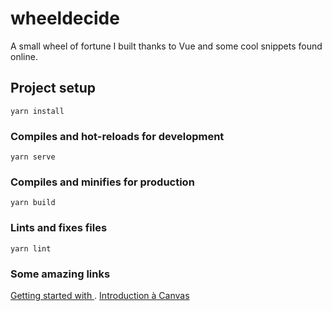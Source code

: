# wheeldecide

A small wheel of fortune I built thanks to Vue and some cool snippets found online. 

## Project setup
```
yarn install
```

### Compiles and hot-reloads for development
```
yarn serve
```

### Compiles and minifies for production
```
yarn build
```

### Lints and fixes files
```
yarn lint
```

### Some amazing links
[Getting started with <canvas>](https://www.kirupa.com/html5/drawing_triangles_on_the_canvas.htm).
[Introduction à Canvas](https://www.alsacreations.com/tuto/lire/1484-introduction.html)
